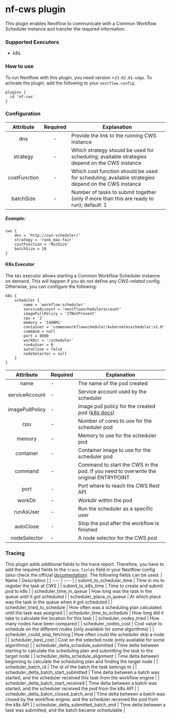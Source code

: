 # nf-cws plugin 

This plugin enables Nextflow to communicate with a Common Workflow Scheduler instance and transfer the required information.

### Supported Executors

- k8s

### How to use

To run Nextflow with this plugin, you need version >`23.02.01-edge`.
To activate the plugin, add the following to your `nextflow.config`:
```
plugins {
  id 'nf-cws'
}
```

### Configuration

| Attribute | Required | Explanation |
|:---:|:---:|---|
| dns | - | Provide the link to the running CWS instance |
| strategy | - | Which strategy should be used for scheduling; available strategies depend on the CWS instance |
| costFunction | - | Which cost function should be used for scheduling; available strategies depend on the CWS instance |
| batchSize | - | Number of tasks to submit together (only if more than this are ready to run); default: 1 |

##### Example: 
```
cws {
    dns = 'http://cws-scheduler/'
    strategy = 'rank_max-fair'
    costFunction = 'MinSize'
    batchSize = 10
}
```

#### K8s Executor

The `k8s` executor allows starting a Common Workflow Scheduler instance on demand. This will happen if you do not define any CWS-related config. Otherwise, you can configure the following:

```
k8s {
    scheduler {
        name = 'workflow-scheduler'
        serviceAccount = 'nextflowscheduleraccount'
        imagePullPolicy = 'IfNotPresent'
        cpu = '2'
        memory = '1400Mi'
        container = 'commonworkflowscheduler/kubernetesscheduler:v1.0'
        command = null
        port = 8080
        workDir = '/scheduler'
        runAsUser = 0
        autoClose = false
        nodeSelector = null
    }
}
```

| Attribute | Required | Explanation |
|:---:|---|---|
| name | - | The name of the pod created |
| serviceAccount | - | Service account used by the scheduler |
| imagePullPolicy | - | Image pull policy for the created pod ([k8s docs](https://kubernetes.io/docs/concepts/containers/images/#image-pull-policy)) |
| cpu | - | Number of cores to use for the scheduler pod |
| memory | - | Memory to use for the scheduler pod |
| container | - | Container image to use for the scheduler pod |
| command | - | Command to start the CWS in the pod. If you need to overwrite the original ENTRYPOINT |
| port | - | Port where to reach the CWS Rest API |
| workDir | - | Workdir within the pod |
| runAsUser | - | Run the scheduler as a specific user |
| autoClose | - | Stop the pod after the workflow is finished |
| nodeSelector | - | A node selector for the CWS pod |

### Tracing
This plugin adds additional fields to the trace report. Therefore, you have to add the required fields to the `trace.fields` field in your Nextflow config (also check the official [documentation](https://www.nextflow.io/docs/latest/tracing.html#trace-report)).
The following fields can be used:
| Name | Description |
| :--- | :--- |
| submit_to_scheduler_time               | Time in ms to register the task at CWS |
| submit_to_k8s_time                     | Time to create and submit pod to k8s |
| scheduler_time_in_queue                | How long was the task in the queue until it got scheduled |
| scheduler_place_in_queue               | At which place was the task in the queue when it got scheduled |
| scheduler_tried_to_schedule            | How often was a scheduling plan calculated until the task was assigned |
| scheduler_time_to_schedule             | How long did it take to calculate the location for this task |
| scheduler_nodes_tried                  | How many nodes have been compared |
| scheduler_nodes_cost                   | Cost value to schedule on the different nodes (only available for some algorithms) |
| scheduler_could_stop_fetching          | How often could the scheduler skip a node |
| scheduler_best_cost                    | Cost on the selected node (only available for some algorithms) |
| scheduler_delta_schedule_submitted     | Time delta between starting to calculate the scheduling plan and submitting the task to the target node |
| scheduler_delta_schedule_alignment     | Time delta between beginning to calculate the scheduling plan and finding the target node |
| scheduler_batch_id                     | The id of the batch the task belongs to |
| scheduler_delta_batch_start_submitted  | Time delta between a batch was started, and the scheduler received this task from the workflow engine |
| scheduler_delta_batch_start_received   | Time delta between a batch was started, and the scheduler received the pod from the k8s API |
| scheduler_delta_batch_closed_batch_end | Time delta between a batch was closed by the workflow engine, and the scheduler received the pod from the k8s API |
| scheduler_delta_submitted_batch_end    | Time delta between a task was submitted, and the batch became schedulable |